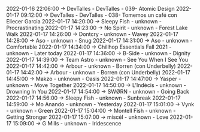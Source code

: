2022-01-16 22:06:00 -> DevTalles - DevTalles - 039- Atomic Design
2022-01-17 09:12:00 -> DevTalles - DevTalles - 038- Tomemos un café con Eliecer Garcia
2022-01-17 14:20:00 -> Sleepy Fish - unknown - Procrastinating
2022-01-17 14:23:00 -> No Spirit - unknown - Forest Lake Walk
2022-01-17 14:26:00 -> Dontcry - unknown - Wavey
2022-01-17 14:28:00 -> Aso - unknown - Snug
2022-01-17 14:31:00 -> Aso - unknown - Comfortable
2022-01-17 14:34:00 -> Chillhop Essentials Fall 2021 - unknown - Later today
2022-01-17 14:36:00 -> B-Side - unknown - Dignity
2022-01-17 14:39:00 -> Team Astro - unknown - See You When I See You
2022-01-17 14:42:00 -> Arbour - unknown - Borren (con Underbelly)
2022-01-17 14:42:00 -> Arbour - unknown - Borren (con Underbelly)
2022-01-17 14:45:00 -> Makzo - unknown - Oasis
2022-01-17 14:47:00 -> Yasper - unknown - Move Together
2022-01-17 14:50:00 -> L’Indécis - unknown - Drowning In You
2022-01-17 14:54:00 -> SWØRN - unknown - Going Back
2022-01-17 14:56:00 -> Sleepy Fish - unknown - Sunbreak
2022-01-17 14:59:00 -> Mo Anando - unknown - Yesterday
2022-01-17 15:01:00 -> Vynk - unknown - Green
2022-01-17 15:04:00 -> Montell Fish - unknown - Getting Stronger
2022-01-17 15:07:00 -> miscél - unknown - Love
2022-01-17 15:09:00 -> G Mills - unknown - Iridescence
